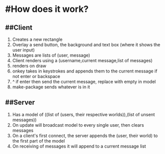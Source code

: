 #How does it work?
====================

##Client
---------
1. Creates a new rectangle
2. Overlay a send button, the background and text box (where  it shows the user input)
3. Messages are lists of (user, message)
4. Client renders using a (username,current message,list of messages)
5. renders on draw
6. onkey takes in keystrokes and appends them to the current message if not enter or backspace
7. ^ if enter then send the current message, replace with empty in model
8. make-package sends whatever is in it


##Server
---------

1. Has a model of ((list of (users, their respective worlds)),(list of unsent messages))
2. On update will broadcast model to every single user, then clears messages
3. On a client's first connect, the server appends the (user, their world) to the first part of the model
4. On receiving of messages it will append to a current message list 
